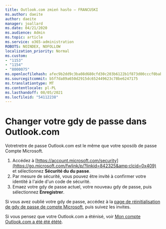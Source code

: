 ```yaml
---
title: Outlook.com zmień hasło — FRANCUSKI
ms.author: daeite
author: daeite
manager: joallard
ms.date: 04/21/2020
ms.audience: Admin
ms.topic: article
ms.service: o365-administration
ROBOTS: NOINDEX, NOFOLLOW
localization_priority: Normal
ms.custom:
- "1153"
- "1154"
- "8000075"
ms.openlocfilehash: afec9b2dd9c3ba08d680cfd30c203b6122b1f873d00cccf0bab9e4fb73d88533
ms.sourcegitcommit: b5f7da89a650d2915dc652449623c78be6247175
ms.translationtype: MT
ms.contentlocale: pl-PL
ms.lasthandoff: 08/05/2021
ms.locfileid: "54112238"
---
```

# <a name="changer-votre-mot-de-passe-dans-outlookcom"></a>Changer votre gdy de passe dans Outlook.com

Votretretre de passe Outlook.com est le même que votre sposób de passe Compte Microsoft.

1. Accédez à [https://account.microsoft.com/security](https://go.microsoft.com/fwlink/p/?linkid=842325&amp;clcid=0x409) et sélectionnez **Sécurité du du passe**.
2. Par mesure de sécurité, vous pouvez être invité à confirmer votre identité à l'aide d'un code de sécurité.
3. Emaez votre gdy de passe actuel, votre nouveau gdy de passe, puis sélectionnez **Enregistrer**.

Si vous avez oublié votre gdy de passe, accédez à la [page de réinitialisation de gdy de passe de compte Microsoft](https://go.microsoft.com/fwlink/p/?linkid=841909), puis suivez les invites.

Si vous pensez que votre Outlook.com a éténisé, voir [Mon compte Outlook.com a été été étété](https://support.office.com/fr-fr/article/mon-compte-outlook-com-a-été-piraté-35993ac5-ac2f-494e-aacb-5232dda453d8?wt.mc_id=Office_Outlook_com_Alchemy).